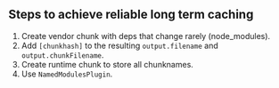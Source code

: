 ## Steps to achieve reliable long term caching

1. Create vendor chunk with deps that change rarely (node_modules).
2. Add `[chunkhash]` to the resulting `output.filename` and `output.chunkFilename`.
3. Create runtime chunk to store all chunknames.
4. Use `NamedModulesPlugin`.
